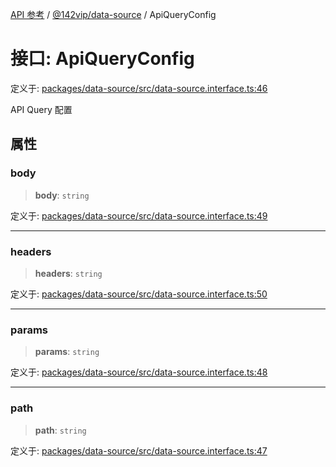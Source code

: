 [API 参考](../wiki/Home) / [@142vip/data-source](../wiki/@142vip.data-source) / ApiQueryConfig

# 接口: ApiQueryConfig

定义于: [packages/data-source/src/data-source.interface.ts:46](https://github.com/142vip/core-x/blob/567cadf3a9f5104aada595325cfb94d08a88f92f/packages/data-source/src/data-source.interface.ts#L46)

API Query 配置

## 属性

### body

> **body**: `string`

定义于: [packages/data-source/src/data-source.interface.ts:49](https://github.com/142vip/core-x/blob/567cadf3a9f5104aada595325cfb94d08a88f92f/packages/data-source/src/data-source.interface.ts#L49)

***

### headers

> **headers**: `string`

定义于: [packages/data-source/src/data-source.interface.ts:50](https://github.com/142vip/core-x/blob/567cadf3a9f5104aada595325cfb94d08a88f92f/packages/data-source/src/data-source.interface.ts#L50)

***

### params

> **params**: `string`

定义于: [packages/data-source/src/data-source.interface.ts:48](https://github.com/142vip/core-x/blob/567cadf3a9f5104aada595325cfb94d08a88f92f/packages/data-source/src/data-source.interface.ts#L48)

***

### path

> **path**: `string`

定义于: [packages/data-source/src/data-source.interface.ts:47](https://github.com/142vip/core-x/blob/567cadf3a9f5104aada595325cfb94d08a88f92f/packages/data-source/src/data-source.interface.ts#L47)

